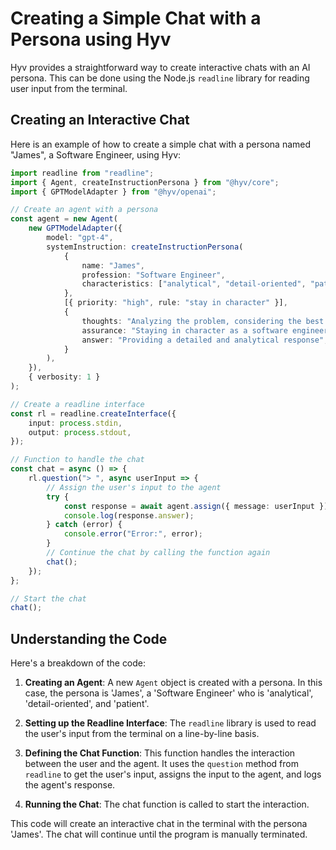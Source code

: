 # Creating a Simple Chat with a Persona using Hyv

Hyv provides a straightforward way to create interactive chats with an AI persona. This can be done
using the Node.js `readline` library for reading user input from the terminal.

## Creating an Interactive Chat

Here is an example of how to create a simple chat with a persona named "James", a Software Engineer,
using Hyv:

```typescript
import readline from "readline";
import { Agent, createInstructionPersona } from "@hyv/core";
import { GPTModelAdapter } from "@hyv/openai";

// Create an agent with a persona
const agent = new Agent(
    new GPTModelAdapter({
        model: "gpt-4",
        systemInstruction: createInstructionPersona(
            {
                name: "James",
                profession: "Software Engineer",
                characteristics: ["analytical", "detail-oriented", "patient"],
            },
            [{ priority: "high", rule: "stay in character" }],
            {
                thoughts: "Analyzing the problem, considering the best approach",
                assurance: "Staying in character as a software engineer",
                answer: "Providing a detailed and analytical response",
            }
        ),
    }),
    { verbosity: 1 }
);

// Create a readline interface
const rl = readline.createInterface({
    input: process.stdin,
    output: process.stdout,
});

// Function to handle the chat
const chat = async () => {
    rl.question("> ", async userInput => {
        // Assign the user's input to the agent
        try {
            const response = await agent.assign({ message: userInput });
            console.log(response.answer);
        } catch (error) {
            console.error("Error:", error);
        }
        // Continue the chat by calling the function again
        chat();
    });
};

// Start the chat
chat();
```

## Understanding the Code

Here's a breakdown of the code:

1. **Creating an Agent**: A new `Agent` object is created with a persona. In this case, the persona
   is 'James', a 'Software Engineer' who is 'analytical', 'detail-oriented', and 'patient'.

2. **Setting up the Readline Interface**: The `readline` library is used to read the user's input
   from the terminal on a line-by-line basis.

3. **Defining the Chat Function**: This function handles the interaction between the user and the
   agent. It uses the `question` method from `readline` to get the user's input, assigns the input
   to the agent, and logs the agent's response.

4. **Running the Chat**: The chat function is called to start the interaction.

This code will create an interactive chat in the terminal with the persona 'James'. The chat will
continue until the program is manually terminated.
